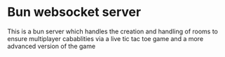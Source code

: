 # Bun websocket server

This is a bun server which handles the creation and handling of rooms to ensure multiplayer cabablities via a live tic tac toe game and a more advanced version of the game 
